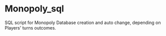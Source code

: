 # Monopoly_sql
SQL script for Monopoly Database creation and auto change, depending on Players' turns outcomes.  
